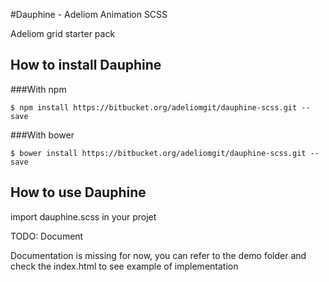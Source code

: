 #Dauphine - Adeliom Animation SCSS

Adeliom grid starter pack

## How to install Dauphine

###With npm
```
$ npm install https://bitbucket.org/adeliomgit/dauphine-scss.git --save
```

###With bower
```
$ bower install https://bitbucket.org/adeliomgit/dauphine-scss.git --save
```

## How to use Dauphine

import dauphine.scss in your projet

TODO: Document 

Documentation is missing for now, you can refer to the demo folder and check the index.html to see example of implementation